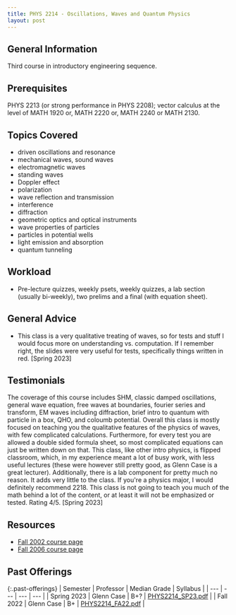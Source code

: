```yaml
---
title: PHYS 2214 - Oscillations, Waves and Quantum Physics
layout: post
---
```


<link rel="stylesheet" href="/main.css">

## General Information

Third course in introductory engineering sequence.

## Prerequisites

PHYS 2213 (or strong performance in PHYS 2208); vector calculus at the level of MATH 1920 or, MATH 2220 or, MATH 2240 or MATH 2130.

## Topics Covered

  - driven oscillations and resonance
  - mechanical waves, sound waves
  - electromagnetic waves
  - standing waves
  - Doppler effect
  - polarization
  - wave reflection and transmission
  - interference
  - diffraction
  - geometric optics and optical instruments
  - wave properties of particles
  - particles in potential wells
  - light emission and absorption
  - quantum tunneling

## Workload
- Pre-lecture quizzes, weekly psets, weekly quizzes, a lab section (usually bi-weekly), two prelims and a final (with equation sheet). 

## General Advice
- This class is a very qualitative treating of waves, so for tests and stuff I would focus more on understanding vs. computation. If I remember right, the slides were very useful for tests, specifically things written in red. [Spring 2023]
  
## Testimonials
The coverage of this course includes SHM, classic damped oscillations, general wave equation, free waves at boundaries, fourier series and transform, EM waves including diffraction, brief intro to quantum with particle in a box, QHO, and coloumb potential. Overall this class is mostly focused on teaching you the qualitative features of the physics of waves, with few complicated calculations. Furthermore, for every test you are allowed a double sided formula sheet, so most complicated equations can just be written down on that. This class, like other intro physics, is flipped classroom, which, in my experience meant a lot of busy work, with less useful lectures (these were however still pretty good, as Glenn Case is a great lecturer). Additionally, there is a lab component for pretty much no reason. It adds very little to the class. If you're a physics major, I would definitely recommend 2218. This class is not going to teach you much of the math behind a lot of the content, or at least it will not be emphasized or tested. Rating 4/5. [Spring 2023]

## Resources
- [Fall 2002 course page](https://www.classe.cornell.edu/~tye/214/)
- [Fall 2006 course page](https://muchomas.lassp.cornell.edu/p214/)

## Past Offerings

{:.past-offerings}
| Semester | Professor | Median Grade | Syllabus |
| --- | --- | --- | --- |
| Spring 2023 | Glenn Case | B+? | <a href="/syllabi/PHYS2214_SP23.pdf">PHYS2214_SP23.pdf</a> |
| Fall 2022 | Glenn Case | B+ | <a href="/syllabi/PHYS2214_FA22.pdf">PHYS2214_FA22.pdf</a> |
